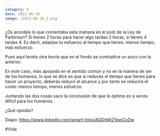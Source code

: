 ```yaml
--- 
category: D 
date: 2022-06-28 
image: /2022-06-28_2.png 
--- 
```


¿Os acordáis lo que comentaba esta mañana en el post de la Ley de Parkinson? Si tienes 2 horas para hacer algo tardas 2 horas, si tienes 4 tardas 4. Es decir, adaptas tu esfuerzo al tiempo que tienes: menos tiempo, más esfuerzo. 

Pues aquí tenéis otra teoría que en el fondo se contradice un poco con la anterior. 

En este caso, más apoyado en el sentido común y no en la manera de ser de los humanos, lo que se dice es que si reduces el tiempo que tienes para hacer un proyecto, deberás reducir el alcance y por tanto se reducirá el coste: menos tiempo, menos esfuerzo.

Juntando las dos cosas saco la conclusión de que lo óptimo es a veces difícil para los humanos. 

¿Qué opináis?

Diapo: https://www.linkedin.com/smart-links/AQGHAtZ1pwCoDw

#Vida